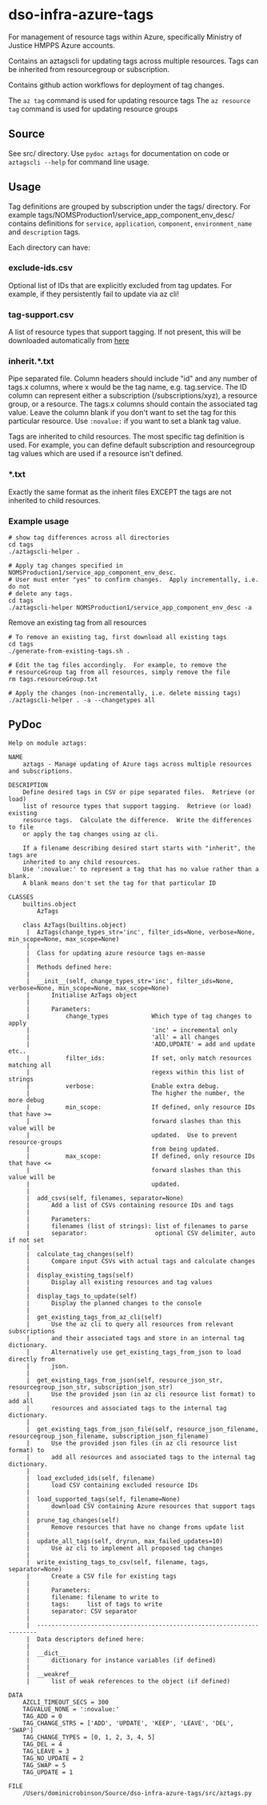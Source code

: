 # dso-infra-azure-tags

For management of resource tags within Azure, specifically Ministry of Justice 
HMPPS Azure accounts.

Contains an aztagscli for updating tags across multiple resources.  Tags can
be inherited from resourcegroup or subscription.

Contains github action workflows for deployment of tag changes.

The `az tag` command is used for updating resource tags
The `az resource tag` command is used for updating resource groups

## Source

See src/ directory.  Use `pydoc aztags` for documentation on code or 
`aztagscli --help` for command line usage.

## Usage

Tag definitions are grouped by subscription under the tags/ directory.  For example
tags/NOMSProduction1/service_app_component_env_desc/ contains definitions for
`service`, `application`, `component`, `environment_name` and `description` tags.

Each directory can have:

### exclude-ids.csv

Optional list of IDs that are explicitly excluded from tag updates.  For example, if they
persistently fail to update via az cli!

### tag-support.csv

A list of resource types that support tagging.  If not present, this will be downloaded
automatically from [here](https://raw.githubusercontent.com/tfitzmac/resource-capabilities/master/tag-support.csv)

### inherit.*.txt

Pipe separated file.  Column headers should include "id" and any number of tags.x columns,
where x would be the tag name, e.g. tag.service.  The ID column can represent either a 
subscription (/subscriptions/xyz), a resource group, or a resource. The tags.x columns
should contain the associated tag value. Leave the column blank if you don't want to
set the tag for this particular resource. Use `:novalue:` if you want to set a blank
tag value.

Tags are inherited to child resources.  The most specific tag definition is used.
For example, you can define default subscription and resourcegroup tag values which are
used if a resource isn't defined.

### *.txt

Exactly the same format as the inherit files EXCEPT the tags are not inherited
to child resources.

### Example usage

```
# show tag differences across all directories
cd tags
./aztagscli-helper .
```

```
# Apply tag changes specified in NOMSProduction1/service_app_component_env_desc.
# User must enter "yes" to confirm changes.  Apply incrementally, i.e. do not
# delete any tags.
cd tags
./aztagscli-helper NOMSProduction1/service_app_component_env_desc -a
```

Remove an existing tag from all resources

```
# To remove an existing tag, first download all existing tags
cd tags
./generate-from-existing-tags.sh .

# Edit the tag files accordingly.  For example, to remove the
# resourceGroup tag from all resources, simply remove the file
rm tags.resourceGroup.txt

# Apply the changes (non-incrementally, i.e. delete missing tags)
./aztagscli-helper . -a --changetypes all
```

## PyDoc

```
Help on module aztags:

NAME
    aztags - Manage updating of Azure tags across multiple resources and subscriptions.

DESCRIPTION
    Define desired tags in CSV or pipe separated files.  Retrieve (or load)
    list of resource types that support tagging.  Retrieve (or load) existing
    resource tags.  Calculate the difference.  Write the differences to file
    or apply the tag changes using az cli.

    If a filename describing desired start starts with "inherit", the tags are
    inherited to any child resources.
    Use ':novalue:' to represent a tag that has no value rather than a blank.
    A blank means don't set the tag for that particular ID

CLASSES
    builtins.object
        AzTags

    class AzTags(builtins.object)
     |  AzTags(change_types_str='inc', filter_ids=None, verbose=None, min_scope=None, max_scope=None)
     |
     |  Class for updating azure resource tags en-masse
     |
     |  Methods defined here:
     |
     |  __init__(self, change_types_str='inc', filter_ids=None, verbose=None, min_scope=None, max_scope=None)
     |      Initialise AzTags object
     |
     |      Parameters:
     |          change_types            Which type of tag changes to apply
     |                                  'inc' = incremental only
     |                                  'all' = all changes
     |                                  'ADD,UPDATE' = add and update etc..
     |          filter_ids:             If set, only match resources matching all
     |                                  regexs within this list of strings
     |          verbose:                Enable extra debug.
     |                                  The higher the number, the more debug
     |          min_scope:              If defined, only resource IDs that have >=
     |                                  forward slashes than this value will be
     |                                  updated.  Use to prevent resource-groups
     |                                  from being updated.
     |          max_scope:              If defined, only resource IDs that have <=
     |                                  forward slashes than this value will be
     |                                  updated.
     |
     |  add_csvs(self, filenames, separator=None)
     |      Add a list of CSVs containing resource IDs and tags
     |
     |      Parameters:
     |      filenames (list of strings): list of filenames to parse
     |      separator:                   optional CSV delimiter, auto if not set
     |
     |  calculate_tag_changes(self)
     |      Compare input CSVs with actual tags and calculate changes
     |
     |  display_existing_tags(self)
     |      Display all existing resources and tag values
     |
     |  display_tags_to_update(self)
     |      Display the planned changes to the console
     |
     |  get_existing_tags_from_az_cli(self)
     |      Use the az cli to query all resources from relevant subscriptions
     |      and their associated tags and store in an internal tag dictionary.
     |      Alternatively use get_existing_tags_from_json to load directly from
     |      json.
     |
     |  get_existing_tags_from_json(self, resource_json_str, resourcegroup_json_str, subscription_json_str)
     |      Use the provided json (in az cli resource list format) to add all
     |      resources and associated tags to the internal tag dictionary.
     |
     |  get_existing_tags_from_json_file(self, resource_json_filename, resourcegroup_json_filename, subscription_json_filename)
     |      Use the provided json files (in az cli resource list format) to
     |      add all resources and associated tags to the internal tag dictionary.
     |
     |  load_excluded_ids(self, filename)
     |      load CSV containing excluded resource IDs
     |
     |  load_supported_tags(self, filename=None)
     |      download CSV containing Azure resources that support tags
     |
     |  prune_tag_changes(self)
     |      Remove resources that have no change froms update list
     |
     |  update_all_tags(self, dryrun, max_failed_updates=10)
     |      Use az cli to implement all proposed tag changes
     |
     |  write_existing_tags_to_csv(self, filename, tags, separator=None)
     |      Create a CSV file for existing tags
     |
     |      Parameters:
     |      filename: filename to write to
     |      tags:     list of tags to write
     |      separator: CSV separator
     |
     |  ----------------------------------------------------------------------
     |  Data descriptors defined here:
     |
     |  __dict__
     |      dictionary for instance variables (if defined)
     |
     |  __weakref__
     |      list of weak references to the object (if defined)

DATA
    AZCLI_TIMEOUT_SECS = 300
    TAGVALUE_NONE = ':novalue:'
    TAG_ADD = 0
    TAG_CHANGE_STRS = ['ADD', 'UPDATE', 'KEEP', 'LEAVE', 'DEL', 'SWAP']
    TAG_CHANGE_TYPES = [0, 1, 2, 3, 4, 5]
    TAG_DEL = 4
    TAG_LEAVE = 3
    TAG_NO_UPDATE = 2
    TAG_SWAP = 5
    TAG_UPDATE = 1

FILE
    /Users/dominicrobinson/Source/dso-infra-azure-tags/src/aztags.py

```
